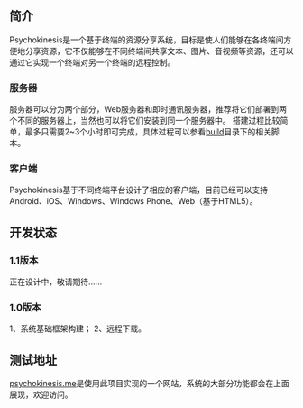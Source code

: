 ## 简介
Psychokinesis是一个基于终端的资源分享系统，目标是使人们能够在各终端间方便地分享资源，它不仅能够在不同终端间共享文本、图片、音视频等资源，还可以通过它实现一个终端对另一个终端的远程控制。

### 服务器
服务器可以分为两个部分，Web服务器和即时通讯服务器，推荐将它们部署到两个不同的服务器上，当然也可以将它们安装到同一个服务器中。
搭建过程比较简单，最多只需要2~3个小时即可完成，具体过程可以参看[build][1]目录下的相关脚本。

### 客户端
Psychokinesis基于不同终端平台设计了相应的客户端，目前已经可以支持Android、iOS、Windows、Windows Phone、Web（基于HTML5）。

## 开发状态
### 1.1版本
正在设计中，敬请期待......

### 1.0版本
1、系统基础框架构建；
2、远程下载。

## 测试地址
[psychokinesis.me][2]是使用此项目实现的一个网站，系统的大部分功能都会在上面展现，欢迎访问。

[1]: https://code.csdn.net/wuyingfengsui/psychokinesis/tree/master/build
[2]: http://psychokinesis.me/